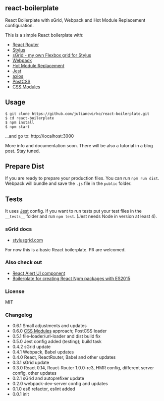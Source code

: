 ## react-boilerplate

React Boilerplate with sGrid, Webpack and Hot Module Replacement configuration.

This is a simple React boilerplate with:

- [React Router](https://www.npmjs.com/package/react-router)
- [Stylus](https://www.npmjs.com/package/stylus)
- [sGrid - my own Flexbox grid for Stylus](http://stylusgrid.com)
- [Webpack](https://www.npmjs.com/package/webpack)
- [Hot Module Replacement](https://webpack.github.io/docs/hot-module-replacement-with-webpack.html)
- [Jest](https://facebook.github.io/jest/)
- [axios](https://www.npmjs.com/package/axios)
- [PostCSS](https://github.com/postcss/postcss)
- [CSS Modules](https://github.com/css-modules/css-modules)

## Usage

```
$ git clone https://github.com/juliancwirko/react-boilerplate.git
$ cd react-boilerplate
$ npm install
$ npm start
```
...and go to: http://localhost:3000

More info and documentation soon. There will be also a tutorial in a blog post. Stay tuned.

## Prepare Dist

If you are ready to prepare your production files. You can run `npm run dist`. Webpack will bundle and save the `.js` file in the `public` folder.

## Tests

It uses [Jest](https://facebook.github.io/jest/) config. If you want to run tests put your test files in the `__tests__` folder and run `npm test`. (Jest needs Node in version at least 4).

### sGrid docs

- [stylusgrid.com](http://stylusgrid.com)

For now this is a basic React boilerplate. PR are welcomed.

### Also check out

- [React Alert UI component](https://github.com/juliancwirko/react-s-alert)
- [Boilerplate for creating React Npm packages with ES2015](https://github.com/juliancwirko/react-npm-boilerplate)

### License

MIT

### Changelog

- 0.6.1 Small adjustments and updates
- 0.6.0 [CSS Modules](https://github.com/css-modules/css-modules) approach; PostCSS loader
- 0.5.1 file-loader/url-loader and dist build fix
- 0.5.0 Jest config added (testing); build task
- 0.4.2 sGrid update
- 0.4.1 Webpack, Babel updates
- 0.4.0 React, ReactRouter, Babel and other updates
- 0.3.1 sGrid update
- 0.3.0 React 0.14, React-Router 1.0.0-rc3, HMR config, different server config, other updates
- 0.2.1 sGrid and autoprefixer update
- 0.2.0 webpack-dev-server config and updates
- 0.1.0 es6 refactor, eslint added
- 0.0.1 init
